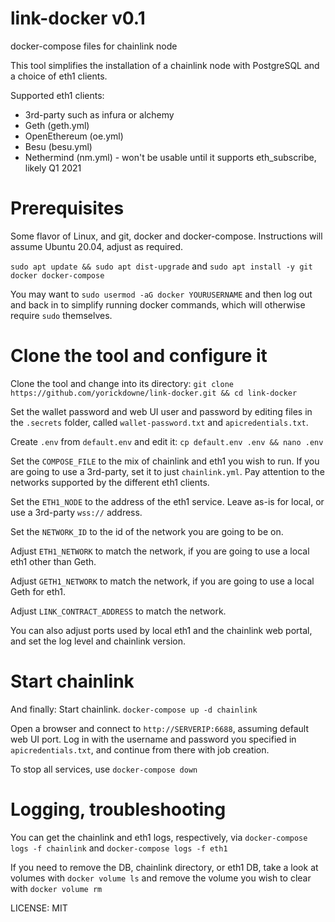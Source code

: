 # link-docker v0.1

docker-compose files for chainlink node

This tool simplifies the installation of a chainlink node with PostgreSQL and
a choice of eth1 clients.

Supported eth1 clients:
* 3rd-party such as infura or alchemy
* Geth (geth.yml) 
* OpenEthereum (oe.yml)
* Besu (besu.yml)
* Nethermind (nm.yml) - won't be usable until it supports eth_subscribe, likely Q1 2021

# Prerequisites

Some flavor of Linux, and git, docker and docker-compose. Instructions will assume Ubuntu 20.04, adjust as required.

`sudo apt update && sudo apt dist-upgrade` and `sudo apt install -y git docker docker-compose`

You may want to `sudo usermod -aG docker YOURUSERNAME` and then log out and back in to simplify running docker commands,
which will otherwise require `sudo` themselves.

# Clone the tool and configure it

Clone the tool and change into its directory:
`git clone https://github.com/yorickdowne/link-docker.git && cd link-docker`

Set the wallet password and web UI user and password by editing files in the `.secrets` folder, called `wallet-password.txt`
and `apicredentials.txt`.

Create `.env` from `default.env` and edit it:
`cp default.env .env && nano .env`

Set the `COMPOSE_FILE` to the mix of chainlink and eth1 you wish to run. If you are going to use a 3rd-party, set it
to just `chainlink.yml`. Pay attention to the networks supported by the different eth1 clients.

Set the `ETH1_NODE` to the address of the eth1 service. Leave as-is for local, or use a 3rd-party `wss://` address.

Set the `NETWORK_ID` to the id of the network you are going to be on.

Adjust `ETH1_NETWORK` to match the network, if you are going to use a local eth1 other than Geth.

Adjust `GETH1_NETWORK` to match the network, if you are going to use a local Geth for eth1.

Adjust `LINK_CONTRACT_ADDRESS` to match the network.

You can also adjust ports used by local eth1 and the chainlink web portal, and set the log level and chainlink version.

# Start chainlink

And finally: Start chainlink. `docker-compose up -d chainlink`

Open a browser and connect to `http://SERVERIP:6688`, assuming default web UI port. Log in with the username and password
you specified in `apicredentials.txt`, and continue from there with job creation.

To stop all services, use `docker-compose down`

# Logging, troubleshooting

You can get the chainlink and eth1 logs, respectively, via `docker-compose logs -f chainlink` and `docker-compose logs -f eth1`

If you need to remove the DB, chainlink directory, or eth1 DB, take a look at volumes with `docker volume ls` and remove
the volume you wish to clear with `docker volume rm`

LICENSE: MIT

